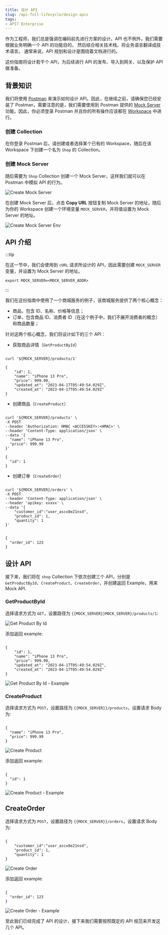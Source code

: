 ```yaml
---
title: 设计 API
slug: /api-full-lifecycle/design-apis
tags:
- API7 Enterprise
---
```


作为工程师，我们总是强调在编码前先进行方案的设计。API 也不例外，我们需要根据业务明确一个 API 的功能目的，
然后结合相关技术栈，将业务语言翻译成技术语言。 通常来说，API 规划和设计是围绕着文档进行的。 

这份指南将设计若干个 API，为后续进行 API 的发布、导入到网关、以及保护 API 做准备。

## 背景知识

我们将使用 [Postman](https://www.postman.com/) 来演示如何设计 API。因此，在继续之前，请确保您已经安装了 Postman，需要注意的是，我们需要使用到
Postman 提供的 [Mock Server](https://learning.postman.com/docs/designing-and-developing-your-api/mocking-data/setting-up-mock/) 功能。因此，你必须登录 Postman 并且你的所有操作应该都在 [Workspace](https://learning.postman.com/docs/collaborating-in-postman/using-workspaces/) 中进行。

### 创建 Collection

在你登录 Postman 后，请创建或者选择某个已有的 Workspace，随后在该 Workspace 下创建一个名为 `Shop` 的 Collection。

### 创建 Mock Server

随后需要为 `Shop` Collection 创建一个 Mock Server，这样我们就可以在 Postman 中模拟 API 的行为。

![Create Mock Server](https://static.apiseven.com/uploads/2023/04/28/fkwBwbOK_Screenshot%202023-04-28%20at%2010.35.57.png)

在创建 Mock Server 后，点击 **Copy URL** 按钮复制 Mock Server 的地址，随后为你的 Workspace 创建一个环境变量 `MOCK_SERVER`，并将值设置为 Mock Server 的地址。

![Create Mock Server Env](https://static.apiseven.com/uploads/2023/04/28/zhvRQhI2_mock-server-env.png)

## API 介绍

:::tip

在这一节中，我们会使用到 `cURL` 请求所设计的 API，因此需要创建 `MOCK_SERVER` 变量，并设置为 Mock Server 的地址。

```shell
export MOCK_SERVER=<MOCK_SERVER_ADDR>
```

:::

我们在这份指南中使用了一个商城服务的例子，该商城服务提供了两个核心概念：

* 商品，包含 ID、名称、价格等信息；
* 订单，包含商品 ID、消费者 ID（在这个例子中，我们不展开消费者的概念）和商品数量；

针对这两个核心概念，我们将设计如下的三个 API：

* 获取商品详情（`GetProductById`）

```shell

curl '${MOCK_SERVER}/products/1' 

{
    "id": 1,
    "name": "iPhone 13 Pro",
    "price": 999.99,
    "updated_at": "2023-04-17T05:49:54.029Z",
    "created_at": "2023-04-17T05:49:54.029Z"
}

```

* 创建商品（`CreateProduct`）

```shell

curl '${MOCK_SERVER}/products' \
-X POST
--header 'Authorization: HMAC <ACCESSKEY>:<HMAC>' \
--header 'Content-Type: application/json' \
--data '{
  "name": "iPhone 13 Pro",
  "price": 999.99
}'

{
  "id": 1
}

```
* 创建订单（`CreateOrder`）

```shell

curl '${MOCK_SERVER}/orders' \
-X POST
--header 'Content-Type: application/json' \
--header 'apikey: xxxxx' \
--data '{
    "customer_id":"user_ascx8e21nsd", 
    "product_id": 1,
    "quantity": 1
}'


{
  "order_id": 123
}

```

## 设计 API

接下来，我们将在 `shop` Collection 下依次创建三个 API，分别是 `GetProductById`、`CreateProduct`、`CreateOrder`，并创建返回 Example，用来 Mock API.

### GetProductById

选择请求方式为 `GET`，设置路径为 `{{MOCK_SERVER}}MOCK_SERVER}/products/1`:

![Get Product By Id](https://static.apiseven.com/uploads/2023/05/16/TG0Esf2t_getproductbyid.png)

添加返回 example:

```shell

{
    "id": 1,
    "name": "iPhone 13 Pro",
    "price": 999.99,
    "updated_at": "2023-04-17T05:49:54.029Z",
    "created_at": "2023-04-17T05:49:54.029Z"
}

```

![Get Product By Id - Example](https://static.apiseven.com/uploads/2023/05/16/17zmYgOo_getproductbyid-example.png)

### CreateProduct

选择请求方式为 `POST`，设置路径为 `{{MOCK_SERVER}}/products`，设置请求 Body 为:

```shell

{
  "name": "iPhone 13 Pro",
  "price": 999.99
}

```

![Create Product](https://static.apiseven.com/uploads/2023/05/16/lP7PDyvp_createproducts.png)

添加返回 example:

```shell

{
  "id": 1
}

```

![Create Product - Example](https://static.apiseven.com/uploads/2023/05/16/EGen5BRj_createproducts-example.pngg)

## CreateOrder

选择请求方式为 `POST`，设置路径为 `{{MOCK_SERVER}}/orders`，设置请求 Body 为:

```shell

{
    "customer_id":"user_ascx8e21nsd", 
    "product_id": 1,
    "quantity": 1
}

```

![Create Order](https://static.apiseven.com/uploads/2023/05/16/lP7PDyvp_createproducts.png)

添加返回 example:

```shell

{
  "order_id": 123
}

```

![Create Order - Example](https://static.apiseven.com/uploads/2023/05/16/EGen5BRj_createproducts-example.png)

至此我们已经完成了 API 的设计，接下来我们需要按照既定的 API 规范来开发这几个 API。
